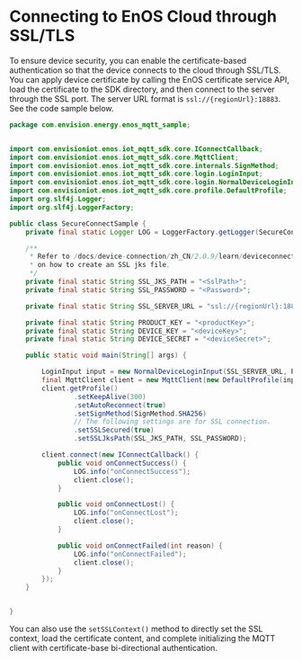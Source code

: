# Connecting to EnOS Cloud through SSL/TLS

To ensure device security, you can enable the certificate-based authentication so that the device connects to the cloud through SSL/TLS. You can apply device certificate by calling the EnOS certificate service API, load the certificate to the SDK directory, and then connect to the server through the SSL port. The server URL format is `ssl://{regionUrl}:18883`. See the code sample below.

```java
package com.envision.energy.enos_mqtt_sample;


import com.envisioniot.enos.iot_mqtt_sdk.core.IConnectCallback;
import com.envisioniot.enos.iot_mqtt_sdk.core.MqttClient;
import com.envisioniot.enos.iot_mqtt_sdk.core.internals.SignMethod;
import com.envisioniot.enos.iot_mqtt_sdk.core.login.LoginInput;
import com.envisioniot.enos.iot_mqtt_sdk.core.login.NormalDeviceLoginInput;
import com.envisioniot.enos.iot_mqtt_sdk.core.profile.DefaultProfile;
import org.slf4j.Logger;
import org.slf4j.LoggerFactory;

public class SecureConnectSample {
    private final static Logger LOG = LoggerFactory.getLogger(SecureConnectSample.class);

    /**
     * Refer to /docs/device-connection/zh_CN/2.0.9/learn/deviceconnection_authentication.html
     * on how to create an SSL jks file.
     */
    private final static String SSL_JKS_PATH = "<SslPath>";
    private final static String SSL_PASSWORD = "<Password>";

    private final static String SSL_SERVER_URL = "ssl://{regionUrl}:18883";

    private final static String PRODUCT_KEY = "<productKey>";
    private final static String DEVICE_KEY = "<deviceKey>";
    private final static String DEVICE_SECRET = "<deviceSecret>";

    public static void main(String[] args) {

        LoginInput input = new NormalDeviceLoginInput(SSL_SERVER_URL, PRODUCT_KEY, DEVICE_KEY, DEVICE_SECRET);
        final MqttClient client = new MqttClient(new DefaultProfile(input));
        client.getProfile()
                .setKeepAlive(300)
                .setAutoReconnect(true)
                .setSignMethod(SignMethod.SHA256)
                // The following settings are for SSL connection.
                .setSSLSecured(true)
                .setSSLJksPath(SSL_JKS_PATH, SSL_PASSWORD);

        client.connect(new IConnectCallback() {
            public void onConnectSuccess() {
                LOG.info("onConnectSuccess");
                client.close();
            }

            public void onConnectLost() {
                LOG.info("onConnectLost");
                client.close();
            }

            public void onConnectFailed(int reason) {
                LOG.info("onConnectFailed");
                client.close();
            }
        });
    }


}


```

You can also use the `setSSLContext()` method to directly set the SSL context, load the certificate content, and complete initializing the MQTT client with certificate-base bi-directional authentication. 
